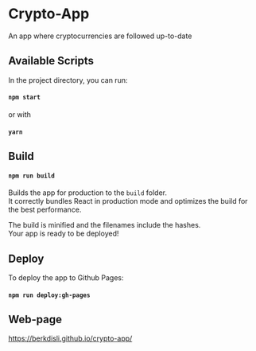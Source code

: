 # Crypto-App

An app where cryptocurrencies are followed up-to-date

## Available Scripts

In the project directory, you can run:

#### `npm start`  

or with

#### `yarn`

## Build

#### `npm run build`

Builds the app for production to the `build` folder.\
It correctly bundles React in production mode and optimizes the build for the best performance.

The build is minified and the filenames include the hashes.\
Your app is ready to be deployed!

## Deploy

To deploy the app to Github Pages:

#### `npm run deploy:gh-pages`

## Web-page

https://berkdisli.github.io/crypto-app/


